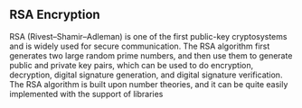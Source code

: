 ## RSA Encryption

RSA (Rivest–Shamir–Adleman) is one of the first public-key cryptosystems and is widely used for secure
communication. The RSA algorithm first generates two large random prime numbers, and then use them
to generate public and private key pairs, which can be used to do encryption, decryption, digital signature
generation, and digital signature verification. The RSA algorithm is built upon number theories, and it can
be quite easily implemented with the support of libraries
